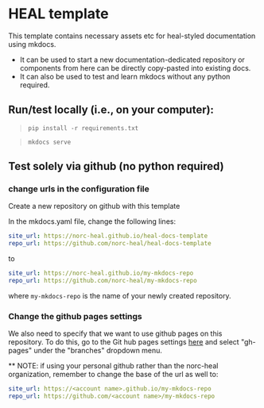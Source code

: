 # HEAL template

This template contains necessary assets etc for heal-styled documentation using mkdocs. 

- It can be used to start a new documentation-dedicated repository or components from here can be directly copy-pasted into existing docs. 
- It can also be used to test and learn mkdocs without any python required.

## Run/test locally (i.e., on your computer):

> `pip install -r requirements.txt`

> `mkdocs serve`

## Test solely via github (no python required)


### change urls in the configuration file
Create a new repository on github with this template

In the mkdocs.yaml file, change the following lines:

```yaml
site_url: https://norc-heal.github.io/heal-docs-template
repo_url: https://github.com/norc-heal/heal-docs-template
```

to 

```yaml
site_url: https://norc-heal.github.io/my-mkdocs-repo
repo_url: https://github.com/norc-heal/my-mkdocs-repo
```

where `my-mkdocs-repo` is the name of your newly created repository.


### Change the github pages settings 

We also need to specify that we want to use github pages on this repository. To do this,
go to the Git hub pages settings [here](https://github.com/norc-heal/heal-docs-template/settings/pages) and 
select "gh-pages" under the "branches" dropdown menu.


** NOTE: if using your personal github rather than the norc-heal organization, remember to change the base of the url as well to:

```yaml
site_url: https://<account name>.github.io/my-mkdocs-repo
repo_url: https://github.com/<account name>/my-mkdocs-repo
```

